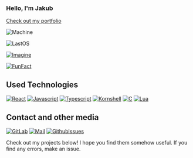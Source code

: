 ### Hello, I'm Jakub
[Check out my portfolio](https://desantbucie.github.io/portfolio)

![Machine](https://img.shields.io/badge/Main%20Machine-Macbook_Pro_16,3-black?&style=for-the-badge&logo=macOS&logoColor=white&labelColor=707070)

![LastOS](https://img.shields.io/badge/Last_discovered_OS-Illumos-black?&style=for-the-badge&logo=linuxcontainers&logoColor=white&labelColor=FB290F)

[![Imagine](https://img.shields.io/badge/Imagine-vim%20had%20easy%20to%20set%20up%20autocompletion-black?&style=for-the-badge&logo=vim&logoColor=white&labelColor=darkblue)](https://github.com/DesantBucie/easy.nvim)

[![FunFact](https://img.shields.io/badge/Fun_fact-Kornshell_is_actually_really_good,_try_it-black?&style=for-the-badge&logo=windowsterminal&logoColor=white&labelColor=red)](https://github.com/DesantBucie/korny)
 
## Used Technologies

[![React](https://img.shields.io/badge/-React-black?&style=for-the-badge&logo=react&logoColor=%2361DAFB)](https://github.com/DesantBucie)
[![Javascript](https://img.shields.io/badge/-Javascript-yellow?&style=for-the-badge&logo=javascript&logoColor=white)](https://github.com/DesantBucie)
[![Typescript](https://img.shields.io/badge/-Typescript-blue?&style=for-the-badge&logo=typescript&logoColor=white)](https://github.com/DesantBucie)
[![Kornshell](https://img.shields.io/badge/kornshell-red?&style=for-the-badge&logo=gnubash&logoColor=white)](https://github.com/DesantBucie)
[![C](https://img.shields.io/badge/C-gray?&style=for-the-badge&logo=xcode&logoColor=white)](https://github.com/DesantBucie)
[![Lua](https://img.shields.io/badge/-Lua-darkblue?&style=for-the-badge&logo=lua&logoColor=white)](https://github.com/DesantBucie)

## Contact and other media

[![GitLab](https://img.shields.io/badge/-Gitlab-black?&style=for-the-badge&logo=gitlab)](https://gitlab.com/DesantBucie)
[![Mail](https://img.shields.io/badge/-Mail-black?&style=for-the-badge&logo=gmail)](mailto:mattrusz@gmail.com)
[![GithubIssues](https://img.shields.io/badge/-Issues-black?&style=for-the-badge&logo=github)](https://github.com/DesantBucie/DesantBucie/issues)

Check out my projects below! I hope you find them somehow useful. If you find any errors, make an issue. 
